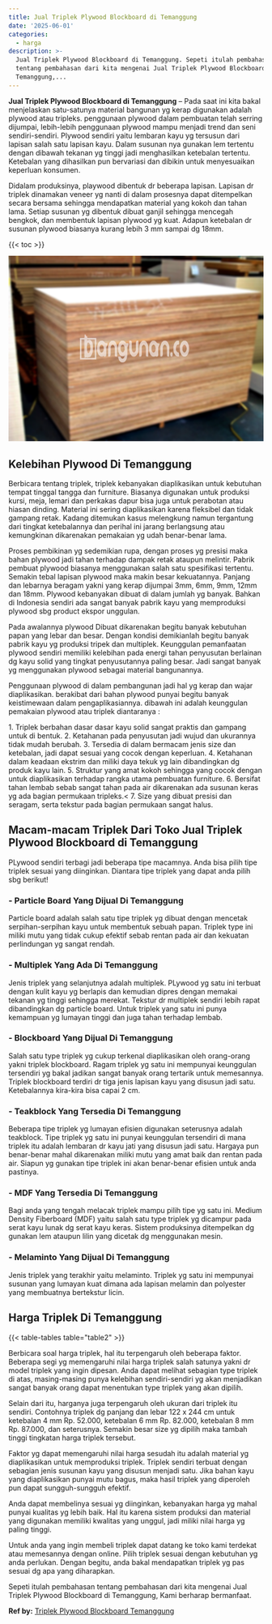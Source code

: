 ```yaml
---
title: Jual Triplek Plywood Blockboard di Temanggung
date: '2025-06-01'
categories:
  - harga
description: >-
  Jual Triplek Plywood Blockboard di Temanggung. Sepeti itulah pembahasan
  tentang pembahasan dari kita mengenai Jual Triplek Plywood Blockboard di
  Temanggung,...
---
```


**Jual Triplek Plywood Blockboard di Temanggung** – Pada saat ini kita bakal menjelaskan satu-satunya material bangunan yg kerap digunakan adalah plywood atau tripleks. penggunaan plywood dalam pembuatan telah serring dijumpai, lebih-lebih penggunaan plywood mampu menjadi trend dan seni sendiri-sendiri. Plywood sendiri yaitu lembaran kayu yg tersusun dari lapisan salah satu lapisan kayu. Dalam susunan nya gunakan lem tertentu dengan dibawah tekanan yg tinggi jadi menghasilkan ketebalan tertentu. Ketebalan yang dihasilkan pun bervariasi dan dibikin untuk menyesuaikan keperluan konsumen.

Didalam produksinya, playwood dibentuk dr beberapa lapisan. Lapisan dr triplek dinamakan veneer yg nanti di dalam prosesnya dapat ditempelkan secara bersama sehingga mendapatkan material yang kokoh dan tahan lama. Setiap susunan yg dibentuk dibuat ganjil sehingga mencegah bengkok, dan membentuk lapisan plywood yg kuat. Adapun ketebalan dr susunan plywood biasanya kurang lebih 3 mm sampai dg 18mm.

{{< toc >}}

![Jual Triplek Plywood Blockboard di Temanggung](/images/jual-triplek-murah-36.png)

## Kelebihan Plywood Di Temanggung

Berbicara tentang triplek, triplek kebanyakan diaplikasikan untuk kebutuhan tempat tinggal tangga dan furniture. Biasanya digunakan untuk produksi kursi, meja, lemari dan perkakas dapur bisa juga untuk perabotan atau hiasan dinding. Material ini sering diaplikasikan karena fleksibel dan tidak gampang retak. Kadang ditemukan kasus melengkung namun tergantung dari tingkat ketebalannya dan perihal ini jarang berlangsung atau kemungkinan dikarenakan pemakaian yg udah benar-benar lama.

Proses pembikinan yg sedemikian rupa, dengan proses yg presisi maka bahan plywood jadi tahan terhadap dampak retak ataupun melintir. Pabrik pembuat plywood biasanya menggunakan salah satu spesifikasi tertentu. Semakin tebal lapisan plywood maka makin besar kekuatannya. Panjang dan lebarnya beragam yakni yang kerap dijumpai 3mm, 6mm, 9mm, 12mm dan 18mm. Plywood kebanyakan dibuat di dalam jumlah yg banyak. Bahkan di Indonesia sendiri ada sangat banyak pabrik kayu yang memproduksi plywood sbg product ekspor unggulan.

Pada awalannya plywood Dibuat dikarenakan begitu banyak kebutuhan papan yang lebar dan besar. Dengan kondisi demikianlah begitu banyak pabrik kayu yg produksi tripek dan multiplek. Keunggulan pemanfaatan plywood sendiri memiliki kelebihan pada energi tahan penyusutan berlainan dg kayu solid yang tingkat penyusutannya paling besar. Jadi sangat banyak yg menggunakan plywood sebagai material bangunannya.

Penggunaan plywood di dalam pembangunan jadi hal yg kerap dan wajar diaplikasikan. berakibat dari bahan plywood punyai begitu banyak keistimewaan dalam pengaplikasiannya. dibawah ini adalah keunggulan pemakaian plywood atau triplek diantaranya :

1\. Triplek berbahan dasar dasar kayu solid sangat praktis dan gampang untuk di bentuk. 2. Ketahanan pada penyusutan jadi wujud dan ukurannya tidak mudah berubah. 3. Tersedia di dalam bermacam jenis size dan ketebalan, jadi dapat sesuai yang cocok dengan keperluan. 4. Ketahanan dalam keadaan ekstrim dan miliki daya tekuk yg lain dibandingkan dg produk kayu lain. 5. Struktur yang amat kokoh sehingga yang cocok dengan untuk diaplikasikan terhadap rangka utama pembuatan furniture. 6. Bersifat tahan lembab sebab sangat tahan pada air dikarenakan ada susunan keras yg ada bagian permukaan tripleks.< 7. Size yang dibuat presisi dan seragam, serta tekstur pada bagian permukaan sangat halus.

## Macam-macam Triplek Dari Toko Jual Triplek Plywood Blockboard di Temanggung

PLywood sendiri terbagi jadi beberapa tipe macamnya. Anda bisa pilih tipe triplek sesuai yang diinginkan. Diantara tipe triplek yang dapat anda pilih sbg berikut!

### \- Particle Board Yang Dijual Di Temanggung

Particle board adalah salah satu tipe triplek yg dibuat dengan mencetak serpihan-serpihan kayu untuk membentuk sebuah papan. Triplek type ini miliki mutu yang tidak cukup efektif sebab rentan pada air dan kekuatan perlindungan yg sangat rendah.

### \- Multiplek Yang Ada Di Temanggung

Jenis triplek yang selanjutnya adalah multiplek. PLywood yg satu ini terbuat dengan kulit kayu yg berlapis dan kemudian dipres dengan memakai tekanan yg tinggi sehingga merekat. Tekstur dr multiplek sendiri lebih rapat dibandingkan dg particle board. Untuk triplek yang satu ini punya kemampuan yg lumayan tinggi dan juga tahan terhadap lembab.

### \- Blockboard Yang Dijual Di Temanggung

Salah satu type triplek yg cukup terkenal diaplikasikan oleh orang-orang yakni triplek blockboard. Ragam triplek yg satu ini mempunyai keunggulan tersendiri yg bakal jadikan sangat banyak orang tertarik untuk memesannya. Triplek blockboard terdiri dr tiga jenis lapisan kayu yang disusun jadi satu. Ketebalannya kira-kira bisa capai 2 cm.

### \- Teakblock Yang Tersedia Di Temanggung

Beberapa tipe triplek yg lumayan efisien digunakan seterusnya adalah teakblock. Tipe triplek yg satu ini punyai keunggulan tersendiri di mana triplek itu adalah lembaran dr kayu jati yang disusun jadi satu. Hargaya pun benar-benar mahal dikarenakan miliki mutu yang amat baik dan rentan pada air. Siapun yg gunakan tipe triplek ini akan benar-benar efisien untuk anda pastinya.

### \- MDF Yang Tersedia Di Temanggung

Bagi anda yang tengah melacak triplek mampu pilih tipe yg satu ini. Medium Density Fiberboard (MDF) yaitu salah satu type triplek yg dicampur pada serat kayu lunak dg serat kayu keras. Sistem produksinya ditempelkan dg gunakan lem ataupun lilin yang dicetak dg menggunakan mesin.

### \- Melaminto Yang Dijual Di Temanggung

Jenis triplek yang terakhir yaitu melaminto. Triplek yg satu ini mempunyai susunan yang lumayan kuat dimana ada lapisan melamin dan polyester yang membuatnya bertekstur licin.

## Harga Triplek Di Temanggung

{{< table-tables table="table2" >}}

Berbicara soal harga triplek, hal itu terpengaruh oleh beberapa faktor. Beberapa segi yg memengaruhi nilai harga triplek salah satunya yakni dr model triplek yang ingin dipesan. Anda dapat melihat sebagian type triplek di atas, masing-masing punya kelebihan sendiri-sendiri yg akan menjadikan sangat banyak orang dapat menentukan type triplek yang akan dipilih.

Selain dari itu, harganya juga terpengaruh oleh ukuran dari triplek itu sendiri. Contohnya triplek dg panjang dan lebar 122 x 244 cm untuk ketebalan 4 mm Rp. 52.000, ketebalan 6 mm Rp. 82.000, ketebalan 8 mm Rp. 87.000, dan seterusnya. Semakin besar size yg dipilih maka tambah tinggi tingkatan harga triplek tersebut.

Faktor yg dapat memengaruhi nilai harga sesudah itu adalah material yg diaplikasikan untuk memproduksi triplek. Triplek sendiri terbuat dengan sebagian jenis susunan kayu yang disusun menjadi satu. Jika bahan kayu yang diaplikasikan punyai mutu bagus, maka hasil triplek yang diperoleh pun dapat sungguh-sungguh efektif.

Anda dapat membelinya sesuai yg diinginkan, kebanyakan harga yg mahal punyai kualitas yg lebih baik. Hal itu karena sistem produksi dan material yang digunakan memiliki kwalitas yang unggul, jadi miliki nilai harga yg paling tinggi.

Untuk anda yang ingin membeli triplek dapat datang ke toko kami terdekat atau memesannya dengan online. Pilih triplek sesuai dengan kebutuhan yg anda perlukan. Dengan begitu, anda bakal mendapatkan triplek yg pas sesuai dg apa yang diharapkan.

Sepeti itulah pembahasan tentang pembahasan dari kita mengenai Jual Triplek Plywood Blockboard di Temanggung, Kami berharap bermanfaat.

**Ref by:** [Triplek Plywood Blockboard Temanggung](https://id.wikipedia.org/wiki/Triplek)
